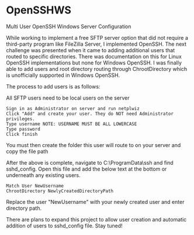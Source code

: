 # OpenSSHWS
Multi User OpenSSH Windows Server Configuration

While working to implement a free SFTP server option that did not require a third-party program like FileZilla Server, I implemented OpenSSH. The next challenge was presented when it came to adding additional users that routed to specific directories. There was documentation on this for Linux OpenSSH implementations but none for Windows OpenSSH. I was finally able to add users and root directory routing through ChrootDirectory which is unofficially supported in Windows OpenSSH. 

The process to add users is as follows:

All SFTP users need to be local users on the server

    Sign in as Administrator on server and run netplwiz
    Click "Add" and create your user. They do NOT need Administrator privileges. 
    Type username NOTE: USERNAME MUST BE ALL LOWERCASE
    Type password
    Click finish

You must then create the folder this user will route to on your server and copy the file path

After the above is complete, navigate to C:\ProgramData\ssh and find sshd_config. Open this file and add the below text at the bottom or underneath any existing users.

    Match User NewUsername
    ChrootDirectory NewlyCreatedDirectoryPath

Replace the user "NewUsername" with your newly created user and enter directory path.


There are plans to expand this project to allow user creation and automatic addition of users to sshd_config file. Stay tuned!
